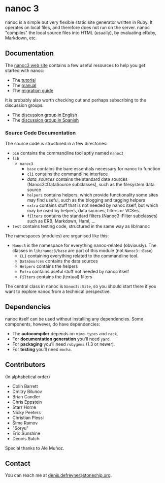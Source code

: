 # nanoc 3

nanoc is a simple but very flexible static site generator written in Ruby.
It operates on local files, and therefore does not run on the server. nanoc
"compiles" the local source files into HTML (usually), by evaluating eRuby,
Markdown, etc.

## Documentation

The [nanoc3 web site](http://nanoc.stoneship.org) contains a few useful
resources to help you get started with nanoc:

* The [tutorial](http://nanoc.stoneship.org/tutorial)
* The [manual](http://nanoc.stoneship.org/manual)
* The [migration guide](http://nanoc.stoneship.org/migrating)

It is probably also worth checking out and perhaps subscribing to the
discussion groups:

* The [discussion group in English](http://groups.google.com/group/nanoc)
* The [discussion group in Spanish](http://groups.google.com/group/nanoc-es)

### Source Code Documentation

The source code is structured in a few directories:

* `bin` contains the commandline tool aptly named `nanoc3`
* `lib`
  * `nanoc3`
    * `base` contains the bare essentials necessary for nanoc to function
    * `cli` contains the commandline interface
    * *data_sources* contains the standard data sources (Nanoc3::DataSource
      subclasses), such as the filesystem data source
    * `helpers` contains helpers, which provide functionality some sites
      may find useful, such as the blogging and tagging helpers
    * `extra` contains stuff that is not needed by nanoc itself, but which may
      be used by helpers, data sources, filters or VCSes.
    * `filters` contains the standard filters (Nanoc3::Filter subclasses) such
      as ERB, Markdown, Haml, ...
* `test` contains testing code, structured in the same way as lib/nanoc

The namespaces (modules) are organised like this:

* `Nanoc3` is the namespace for everything nanoc-related (obviously). The
  classes in `lib/nanoc3/base` are part of this module (not `Nanoc3::Base`)
  * `CLI` containing everything related to the commandline tool.
  * `DataSources` contains the data sources
  * `Helpers` contains the helpers
  * `Extra` contains useful stuff not needed by nanoc itself
  * `Filters` contains the (textual) filters

The central class in nanoc is `Nanoc3::Site`, so you should start there if
you want to explore nanoc from a technical perspective.

## Dependencies

nanoc itself can be used without installing any dependencies. Some
components, however, do have dependencies:

* The **autocompiler** depends on `mime-types` and `rack`.
* For **documentation generation** you’ll need `yard`.
* For **packaging** you’ll need `rubygems` (1.3 or newer).
* For **testing** you’ll need `mocha`.

## Contributors

(In alphabetical order)

* Colin Barrett
* Dmitry Bilunov
* Brian Candler
* Chris Eppstein
* Starr Horne
* Nicky Peeters
* Christian Plessl
* Šime Ramov
* "Soryu"
* Eric Sunshine
* Dennis Sutch

Special thanks to Ale Muñoz.

## Contact

You can reach me at <denis.defreyne@stoneship.org>.

